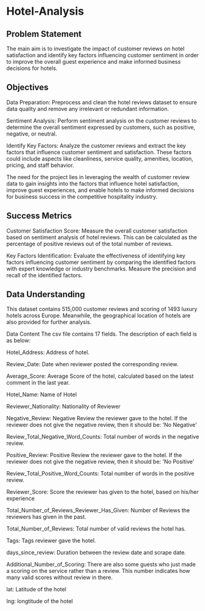 # Hotel-Analysis
## Problem Statement
The main aim is to investigate the impact of customer reviews on hotel satisfaction and identify key factors influencing customer sentiment in order to improve the overall guest experience and make informed business decisions for hotels.

## Objectives

Data Preparation: Preprocess and clean the hotel reviews dataset to ensure data quality and remove any irrelevant or redundant information.

Sentiment Analysis: Perform sentiment analysis on the customer reviews to determine the overall sentiment expressed by customers, such as positive, negative, or neutral.

Identify Key Factors: Analyze the customer reviews and extract the key factors that influence customer sentiment and satisfaction. These factors could include aspects like cleanliness, service quality, amenities, location, pricing, and staff behavior.

The need for the project lies in leveraging the wealth of customer review data to gain insights into the factors that influence hotel satisfaction, improve guest experiences, and enable hotels to make informed decisions for business success in the competitive hospitality industry.

## Success Metrics
Customer Satisfaction Score: Measure the overall customer satisfaction based on sentiment analysis of hotel reviews. This can be calculated as the percentage of positive reviews out of the total number of reviews.

Key Factors Identification: Evaluate the effectiveness of identifying key factors influencing customer sentiment by comparing the identified factors with expert knowledge or industry benchmarks. Measure the precision and recall of the identified factors.

## Data Understanding
This dataset contains 515,000 customer reviews and scoring of 1493 luxury hotels across Europe. Meanwhile, the geographical location of hotels are also provided for further analysis.

Data Content The csv file contains 17 fields. The description of each field is as below:

Hotel_Address: Address of hotel.

Review_Date: Date when reviewer posted the corresponding review.

Average_Score: Average Score of the hotel, calculated based on the latest comment in the last year.

Hotel_Name: Name of Hotel

Reviewer_Nationality: Nationality of Reviewer

Negative_Review: Negative Review the reviewer gave to the hotel. If the reviewer does not give the negative review, then it should be: 'No Negative'

Review_Total_Negative_Word_Counts: Total number of words in the negative review.

Positive_Review: Positive Review the reviewer gave to the hotel. If the reviewer does not give the negative review, then it should be: 'No Positive'

Review_Total_Positive_Word_Counts: Total number of words in the positive review.

Reviewer_Score: Score the reviewer has given to the hotel, based on his/her experience

Total_Number_of_Reviews_Reviewer_Has_Given: Number of Reviews the reviewers has given in the past.

Total_Number_of_Reviews: Total number of valid reviews the hotel has.

Tags: Tags reviewer gave the hotel.

days_since_review: Duration between the review date and scrape date.

Additional_Number_of_Scoring: There are also some guests who just made a scoring on the service rather than a review. This number indicates how many valid scores without review in there.

lat: Latitude of the hotel

lng: longtitude of the hotel
